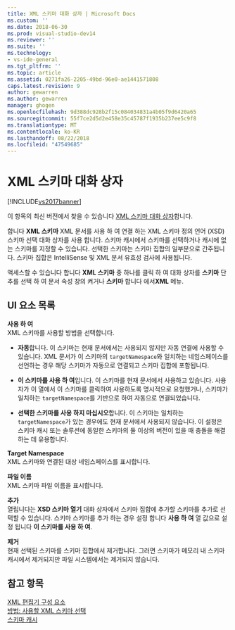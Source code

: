 ```yaml
---
title: XML 스키마 대화 상자 | Microsoft Docs
ms.custom: ''
ms.date: 2018-06-30
ms.prod: visual-studio-dev14
ms.reviewer: ''
ms.suite: ''
ms.technology:
- vs-ide-general
ms.tgt_pltfrm: ''
ms.topic: article
ms.assetid: 0271fa26-2205-49bd-96e0-ae1441571808
caps.latest.revision: 9
author: gewarren
ms.author: gewarren
manager: ghogen
ms.openlocfilehash: 9d388dc928b2f15c084034831a4b05f9d6420a65
ms.sourcegitcommit: 55f7ce2d5d2e458e35c45787f1935b237ee5c9f8
ms.translationtype: MT
ms.contentlocale: ko-KR
ms.lasthandoff: 08/22/2018
ms.locfileid: "47549685"
---
```

# <a name="xml-schemas-dialog-box"></a>XML 스키마 대화 상자
[!INCLUDE[vs2017banner](../includes/vs2017banner.md)]

이 항목의 최신 버전에서 찾을 수 있습니다 [XML 스키마 대화 상자](https://docs.microsoft.com/visualstudio/xml-tools/xml-schemas-dialog-box)합니다.  
  
  
합니다 **XML 스키마** XML 문서를 사용 하 여 연결 하는 XML 스키마 정의 언어 (XSD) 스키마 선택 대화 상자를 사용 합니다. 스키마 캐시에서 스키마를 선택하거나 캐시에 없는 스키마를 지정할 수 있습니다. 선택한 스키마는 스키마 집합의 일부분으로 간주됩니다. 스키마 집합은 IntelliSense 및 XML 문서 유효성 검사에 사용됩니다.  
  
 액세스할 수 있습니다 합니다 **XML 스키마** 중 하나를 클릭 하 여 대화 상자를 **스키마** 단추를 선택 하 여 문서 속성 창의 켜거나 **스키마** 합니다 에서**XML** 메뉴.  
  
## <a name="uielement-list"></a>UI 요소 목록  
 **사용 하 여**  
 XML 스키마를 사용할 방법을 선택합니다.  
  
-   **자동**합니다. 이 스키마는 현재 문서에서는 사용되지 않지만 자동 연결에 사용할 수 있습니다. XML 문서가 이 스키마의 `targetNamespace`와 일치하는 네임스페이스를 선언하는 경우 해당 스키마가 자동으로 연결되고 스키마 집합에 포함됩니다.  
  
-   **이 스키마를 사용 하 여**입니다. 이 스키마를 현재 문서에서 사용하고 있습니다. 사용자가 이 열에서 이 스키마를 클릭하여 사용하도록 명시적으로 요청했거나, 스키마가 일치하는 `targetNamespace`를 기반으로 하여 자동으로 연결되었습니다.  
  
-   **선택한 스키마를 사용 하지 마십시오**합니다. 이 스키마는 일치하는 `targetNamespace`가 있는 경우에도 현재 문서에서 사용되지 않습니다. 이 설정은 스키마 캐시 또는 솔루션에 동일한 스키마의 둘 이상의 버전이 있을 때 충돌을 해결하는 데 유용합니다.  
  
 **Target Namespace**  
 XML 스키마와 연결된 대상 네임스페이스를 표시합니다.  
  
 **파일 이름**  
 XML 스키마 파일 이름을 표시합니다.  
  
 **추가**  
 열립니다는 **XSD 스키마 열기** 대화 상자에서 스키마 집합에 추가할 스키마를 추가로 선택할 수 있습니다. 스키마 스키마를 추가 하는 경우 설정 합니다 **사용 하 여** 열 값으로 설정 됩니다 **이 스키마를 사용 하 여**.  
  
 **제거**  
 현재 선택된 스키마를 스키마 집합에서 제거합니다. 그러면 스키마가 메모리 내 스키마 캐시에서 제거되지만 파일 시스템에서는 제거되지 않습니다.  
  
## <a name="see-also"></a>참고 항목  
 [XML 편집기 구성 요소](../xml-tools/xml-editor-components.md)   
 [방법: 사용할 XML 스키마 선택](../xml-tools/how-to-select-the-xml-schemas-to-use.md)   
 [스키마 캐시](../xml-tools/schema-cache.md)



